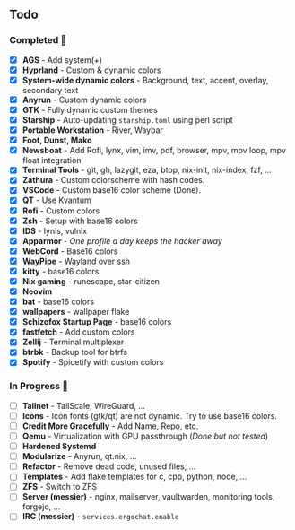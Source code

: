 ## Todo

### Completed 🎉

- [x] **AGS** - Add system(+)
- [x] **Hyprland** - Custom & dynamic colors
- [x] **System-wide dynamic colors** - Background, text, accent, overlay, secondary text
- [x] **Anyrun** - Custom dynamic colors
- [x] **GTK** - Fully dynamic custom themes
- [x] **Starship** - Auto-updating `starship.toml` using perl script
- [x] **Portable Workstation** - River, Waybar
- [x] **Foot, Dunst, Mako**
- [x] **Newsboat** - Add Rofi, lynx, vim, imv, pdf, browser, mpv, mpv loop, mpv float integration
- [x] **Terminal Tools** - git, gh, lazygit, eza, btop, nix-init, nix-index, fzf, ...
- [x] **Zathura** - Custom colorscheme with hash codes.
- [x] **VSCode** - Custom base16 color scheme (Done).
- [x] **QT** - Use Kvantum
- [x] **Rofi** - Custom colors
- [x] **Zsh** - Setup with base16 colors
- [x] **IDS** - lynis, vulnix
- [x] **Apparmor** - _One profile a day keeps the hacker away_
- [x] **WebCord** - Base16 colors
- [x] **WayPipe** - Wayland over ssh
- [x] **kitty** - base16 colors
- [x] **Nix gaming** - runescape, star-citizen
- [x] **Neovim**
- [x] **bat** - base16 colors
- [x] **wallpapers** - wallpaper flake
- [x] **Schizofox Startup Page** - base16 colors
- [x] **fastfetch** - Add custom colors
- [x] **Zellij** - Terminal multiplexer
- [x] **btrbk** - Backup tool for btrfs
- [x] **Spotify** - Spicetify with custom colors

### In Progress 🚧

- [ ] **Tailnet** - TailScale, WireGuard, ...
- [ ] **Icons** - Icon fonts (gtk/qt) are not dynamic. Try to use base16 colors.
- [ ] **Credit More Gracefully** - Add Name, Repo, etc.
- [ ] **Qemu** - Virtualization with GPU passthrough (_Done but not tested_)
- [ ] **Hardened Systemd**
- [ ] **Modularize** - Anyrun, qt.nix, ...
- [ ] **Refactor** - Remove dead code, unused files, ...
- [ ] **Templates** - Add flake templates for c, cpp, python, node, ...
- [ ] **ZFS** - Switch to ZFS
- [ ] **Server (messier)** - nginx, mailserver, vaultwarden, monitoring tools, forgejo, ...
- [ ] **IRC (messier)** - `services.ergochat.enable`